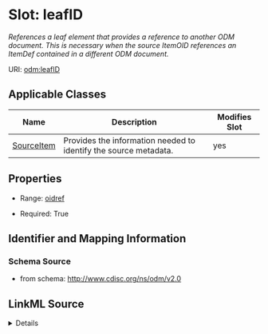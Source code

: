 # Slot: leafID


_References a leaf element that provides a reference to another ODM document. This is necessary when the source ItemOID references an ItemDef contained in a different ODM document._



URI: [odm:leafID](http://www.cdisc.org/ns/odm/v2.0/leafID)



<!-- no inheritance hierarchy -->




## Applicable Classes

| Name | Description | Modifies Slot |
| --- | --- | --- |
[SourceItem](SourceItem.md) | Provides the information needed to identify the source metadata. |  yes  |







## Properties

* Range: [oidref](oidref.md)

* Required: True





## Identifier and Mapping Information







### Schema Source


* from schema: http://www.cdisc.org/ns/odm/v2.0




## LinkML Source

<details>
```yaml
name: leafID
description: References a leaf element that provides a reference to another ODM document.
  This is necessary when the source ItemOID references an ItemDef contained in a different
  ODM document.
from_schema: http://www.cdisc.org/ns/odm/v2.0
rank: 1000
identifier: true
alias: leafID
domain_of:
- SourceItem
range: oidref
required: true

```
</details>
